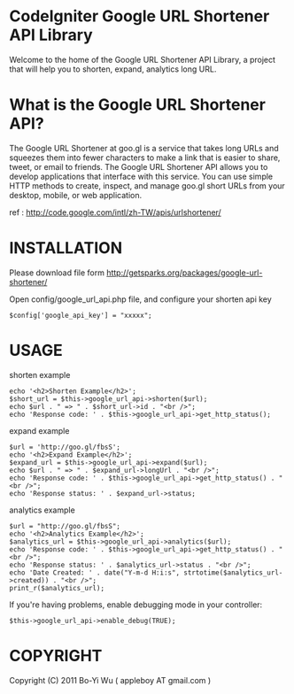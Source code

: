 CodeIgniter Google URL Shortener API Library
===============

Welcome to the home of the Google URL Shortener API Library, a project that will help you to shorten, expand, analytics long URL.

What is the Google URL Shortener API?
===============
The Google URL Shortener at goo.gl is a service that takes long URLs and squeezes them into fewer characters to make a link that is easier to share, tweet, or email to friends.
The Google URL Shortener API allows you to develop applications that interface with this service. You can use simple HTTP methods to create, inspect, and manage goo.gl short URLs from your desktop, mobile, or web application.

ref : http://code.google.com/intl/zh-TW/apis/urlshortener/

INSTALLATION
===============

Please download file form http://getsparks.org/packages/google-url-shortener/
    
Open config/google_url_api.php file, and configure your shorten api key

    $config['google_api_key'] = "xxxxx";
    
USAGE
===============

shorten example

    echo '<h2>Shorten Example</h2>';
    $short_url = $this->google_url_api->shorten($url);
    echo $url . " => " . $short_url->id . "<br />";
    echo 'Response code: ' . $this->google_url_api->get_http_status();

expand example

    $url = 'http://goo.gl/fbsS';
    echo '<h2>Expand Example</h2>';
    $expand_url = $this->google_url_api->expand($url);
    echo $url . " => " . $expand_url->longUrl . "<br />";
    echo 'Response code: ' . $this->google_url_api->get_http_status() . "<br />";
    echo 'Response status: ' . $expand_url->status;

analytics example

    $url = "http://goo.gl/fbsS";
    echo '<h2>Analytics Example</h2>';         
    $analytics_url = $this->google_url_api->analytics($url);
    echo 'Response code: ' . $this->google_url_api->get_http_status() . "<br />";
    echo 'Response status: ' . $analytics_url->status . "<br />";
    echo 'Date Created: ' . date("Y-m-d H:i:s", strtotime($analytics_url->created)) . "<br />";
    print_r($analytics_url);
    
If you're having problems, enable debugging mode in your controller:

    $this->google_url_api->enable_debug(TRUE);    
    
COPYRIGHT
===============

Copyright (C) 2011 Bo-Yi Wu ( appleboy AT gmail.com )

